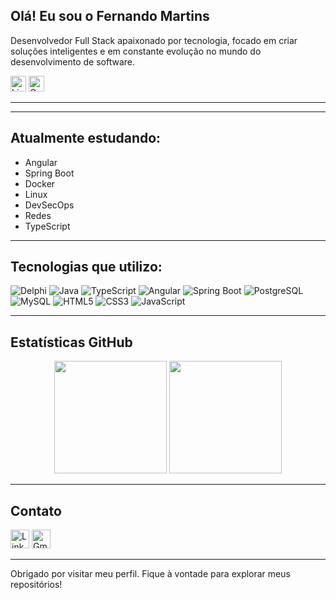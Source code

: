 ## Olá! Eu sou o Fernando Martins

Desenvolvedor Full Stack apaixonado por tecnologia, focado em criar soluções inteligentes e em constante evolução no mundo do desenvolvimento de software.

[<img src="https://img.icons8.com/ios-filled/50/0A66C2/linkedin.png" height="25" alt="LinkedIn"/>](https://www.linkedin.com/in/devfmartins/)
[<img src="https://img.icons8.com/ios-filled/50/D14836/gmail.png" height="25" alt="Gmail"/>](mailto:fernandom.adm@gmail.com)

---


---

## Atualmente estudando:

- Angular  
- Spring Boot  
- Docker
- Linux
- DevSecOps
- Redes  
- TypeScript  

---

## Tecnologias que utilizo:

![Delphi](https://img.shields.io/badge/Delphi-EE1F25?style=for-the-badge&logo=delphi&logoColor=white)
![Java](https://img.shields.io/badge/Java-ED8B00?style=for-the-badge&logo=java&logoColor=white)
![TypeScript](https://img.shields.io/badge/TypeScript-3178C6?style=for-the-badge&logo=typescript&logoColor=white)
![Angular](https://img.shields.io/badge/Angular-DD0031?style=for-the-badge&logo=angular&logoColor=white)
![Spring Boot](https://img.shields.io/badge/Spring_Boot-6DB33F?style=for-the-badge&logo=springboot&logoColor=white)
![PostgreSQL](https://img.shields.io/badge/PostgreSQL-336791?style=for-the-badge&logo=postgresql&logoColor=white)
![MySQL](https://img.shields.io/badge/MySQL-005C84?style=for-the-badge&logo=mysql&logoColor=white)
![HTML5](https://img.shields.io/badge/HTML5-E34F26?style=for-the-badge&logo=html5&logoColor=white)
![CSS3](https://img.shields.io/badge/CSS3-1572B6?style=for-the-badge&logo=css3&logoColor=white)
![JavaScript](https://img.shields.io/badge/JavaScript-F7DF1E?style=for-the-badge&logo=javascript&logoColor=black)

---

## Estatísticas GitHub

<p align="center">
  <img height="180em" src="https://github-readme-stats.vercel.app/api?username=fmartins2106&show_icons=true&theme=github_dark&include_all_commits=true&count_private=true"/>
  <img height="180em" src="https://github-readme-stats.vercel.app/api/top-langs/?username=fmartins2106&layout=compact&langs_count=7&theme=github_dark"/>
</p>

---

## Contato

[<img src="https://img.icons8.com/ios-filled/50/0A66C2/linkedin.png" height="30" alt="LinkedIn"/>](https://www.linkedin.com/in/devfmartins/)
[<img src="https://img.icons8.com/ios-filled/50/D14836/gmail.png" height="30" alt="Gmail"/>](mailto:fernandom.adm@gmail.com)


---

Obrigado por visitar meu perfil. Fique à vontade para explorar meus repositórios!
